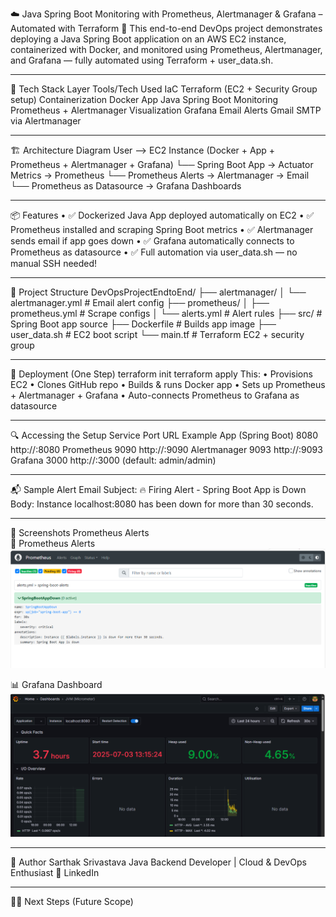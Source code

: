 ☁️ Java Spring Boot Monitoring with Prometheus, Alertmanager & Grafana – Automated with Terraform
🚀 This end-to-end DevOps project demonstrates deploying a Java Spring Boot application on an AWS EC2 instance, containerized with Docker, and monitored using Prometheus, Alertmanager, and Grafana — fully automated using Terraform + user_data.sh.
________________________________________
📌 Tech Stack
Layer	Tools/Tech Used
IaC	Terraform (EC2 + Security Group setup)
Containerization	Docker
App	Java Spring Boot
Monitoring	Prometheus + Alertmanager
Visualization	Grafana
Email Alerts	Gmail SMTP via Alertmanager
________________________________________
🏗️ Architecture Diagram
User --> EC2 Instance (Docker + App + Prometheus + Alertmanager + Grafana)
           └── Spring Boot App → Actuator Metrics → Prometheus
           └── Prometheus Alerts → Alertmanager → Email
           └── Prometheus as Datasource → Grafana Dashboards
________________________________________
📦 Features
•	✅ Dockerized Java App deployed automatically on EC2
•	✅ Prometheus installed and scraping Spring Boot metrics
•	✅ Alertmanager sends email if app goes down
•	✅ Grafana automatically connects to Prometheus as datasource
•	✅ Full automation via user_data.sh — no manual SSH needed!
________________________________________
📂 Project Structure
DevOpsProjectEndtoEnd/
├── alertmanager/
│   └── alertmanager.yml        # Email alert config
├── prometheus/
│   ├── prometheus.yml          # Scrape configs
│   └── alerts.yml              # Alert rules
├── src/                        # Spring Boot app source
├── Dockerfile                  # Builds app image
├── user_data.sh                # EC2 boot script
└── main.tf                     # Terraform EC2 + security group
________________________________________
🚀 Deployment (One Step)
terraform init
terraform apply
This:
•	Provisions EC2
•	Clones GitHub repo
•	Builds & runs Docker app
•	Sets up Prometheus + Alertmanager + Grafana
•	Auto-connects Prometheus to Grafana as datasource
________________________________________
🔍 Accessing the Setup
Service	Port	URL Example
App (Spring Boot)	8080	http://:8080
Prometheus	9090	http://:9090
Alertmanager	9093	http://:9093
Grafana	3000	http://:3000 (default: admin/admin)
________________________________________
📬 Sample Alert Email
Subject: 🔥 Firing Alert - Spring Boot App is Down
Body: Instance localhost:8080 has been down for more than 30 seconds.
________________________________________
📸 Screenshots
Prometheus Alerts 	
 🔔 Prometheus Alerts
![Prometheus Alerts](./screenshots/Prometheus_Alert_inactive.png)
	
📊 Grafana Dashboard
![Grafana Dashboard](./screenshots/Grafana_Dashboard_Metrics_Up.png)	
________________________________________
🙌 Author
Sarthak Srivastava
Java Backend Developer | Cloud & DevOps Enthusiast
📧 LinkedIn
________________________________________
🏋️‍♂️ Next Steps (Future Scope)
